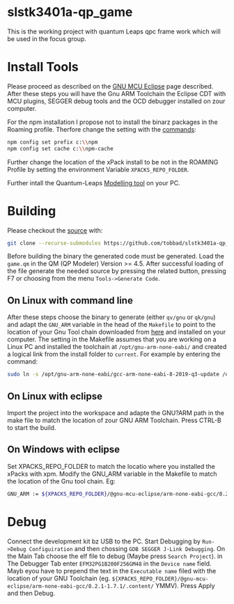# slstk3401a-qp_game
This is the working project with quantum Leaps qpc frame work which will be used in the focus group.

# Install Tools
Please proceed as described on the [GNU MCU Eclipse](https://gnu-mcu-eclipse.github.io/install/) page described. After these steps you will have the Gnu ARM Toolchain the Eclipse CDT with MCU plugins, SEGGER debug tools and the OCD debugger installed on zour computer.

For the npm installation I propose not to install the binarz packages in the Roaming profile. Therfore change the setting with the [commands](https://www.davidyardy.com/blog/change-default-global-installation-directory-for-nodejs-on-windows/):

```bash
npm config set prefix c:\\npm
npm config set cache c:\\npm-cache 
```
Further change the location of the xPack install to be not in the ROAMING Profile by setting the environment Variable ```XPACKS_REPO_FOLDER```.

Further intall the Quantum-Leaps [Modelling tool](https://github.com/QuantumLeaps/qm/releases/download/v4.5.1/qm_4.5.1-win32.exe) on your PC.

# Building

Please checkout the [source](https://github.com/tobbad/slstk3401a-qp_game) with:

```bash 
git clone --recurse-submodules https://github.com/tobbad/slstk3401a-qp_game.git
```

Before building the binary the generated code must be generated. Load the `game.qm` in the QM (QP Modeler) Version >= 4.5. After successful loading of the file generate the needed source by pressing the related button, pressing F7 or choosing from the menu `Tools->Generate Code`.

## On Linux with command line 

After these steps choose the binary to generate (either `qv/gnu` or `qk/gnu`) and adapt the `GNU_ARM` variable in the head of the `Makefile` to point to the location of your Gnu Tool chain downloaded from [here](https://developer.arm.com/tools-and-software/open-source-software/developer-tools/gnu-toolchain/gnu-rm/downloads) and installed on your computer. The setting in the Makefile assumes that you are working on a Linux PC and installed the toolchain at `/opt/gnu-arm-none-eabi/` and created a logical link from the install folder to `current`. For example by entering the command:

```bash
sudo ln -s /opt/gnu-arm-none-eabi/gcc-arm-none-eabi-8-2019-q3-update /opt/gnu-arm-none-eabi/current
```
## On Linux with eclipse
Import the project into the workspace and adapte the GNU?ARM path in the make file to match the location of zour GNU ARM Toolchain. Press CTRL-B to start the build.

## On Windows with eclipse
Set XPACKS_REPO_FOLDER to match the locatio where you installed the xPacks with xpm. Modify the GNU_ARM variable in the Makefile to match the location of the Gnu tool chain. Eg:

```bash
GNU_ARM := ${XPACKS_REPO_FOLDER}/@gnu-mcu-eclipse/arm-none-eabi-gcc/8.2.1-1.7.1/.content/
```

# Debug
Connect the development kit bz USB to the PC. Start Debugging by ```Run->Debug Configuiration``` and then chossing ```GDB SEGGER J-Link Debugging```. On the Main Tab choose the elf file to debug (Maybe press ```Search Project```). in The Debugger Tab enter ```EFM32PG1B200F256GM48``` in the ```Device name``` field. Mayb eyou have to prepend the text in the ```Executable name``` filed with the location of your GNU Toolchain (eg. ```${XPACKS_REPO_FOLDER}/@gnu-mcu-eclipse/arm-none-eabi-gcc/8.2.1-1.7.1/.content/``` YMMV). Press Apply and then Debug.
